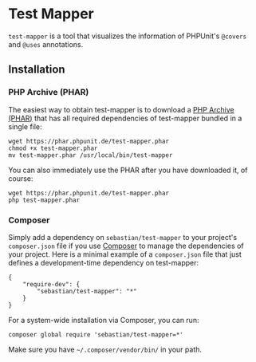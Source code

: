 # Test Mapper

`test-mapper` is a tool that visualizes the information of PHPUnit's `@covers` and `@uses` annotations.

## Installation

### PHP Archive (PHAR)

The easiest way to obtain test-mapper is to download a [PHP Archive (PHAR)](http://php.net/phar) that has all required dependencies of test-mapper bundled in a single file:

    wget https://phar.phpunit.de/test-mapper.phar
    chmod +x test-mapper.phar
    mv test-mapper.phar /usr/local/bin/test-mapper

You can also immediately use the PHAR after you have downloaded it, of course:

    wget https://phar.phpunit.de/test-mapper.phar
    php test-mapper.phar

### Composer

Simply add a dependency on `sebastian/test-mapper` to your project's `composer.json` file if you use [Composer](http://getcomposer.org/) to manage the dependencies of your project. Here is a minimal example of a `composer.json` file that just defines a development-time dependency on test-mapper:

    {
        "require-dev": {
            "sebastian/test-mapper": "*"
        }
    }

For a system-wide installation via Composer, you can run:

    composer global require 'sebastian/test-mapper=*'

Make sure you have `~/.composer/vendor/bin/` in your path.

